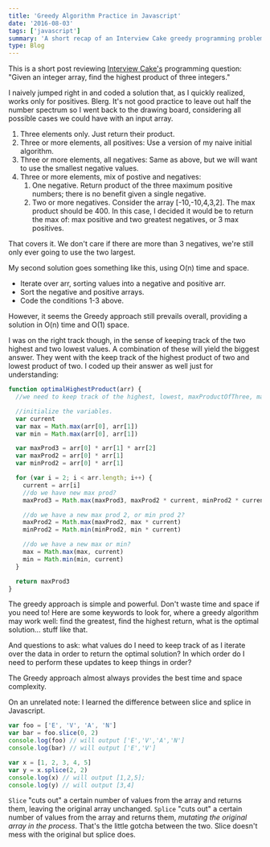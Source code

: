 ```yaml
---
title: 'Greedy Algorithm Practice in Javascript'
date: '2016-08-03'
tags: ['javascript']
summary: 'A short recap of an Interview Cake greedy programming problem.'
type: Blog
---
```


This is a short post reviewing [Interview Cake's](https://www.interviewcake.com) programming question: "Given an integer array, find the highest product of three integers."

I naively jumped right in and coded a solution that, as I quickly realized, works only for positives. Blerg. It's not good practice to leave out half the number spectrum so I went back to the drawing board, considering all possible cases we could have with an input array.

1. Three elements only. Just return their product.
2. Three or more elements, all positives: Use a version of my naive initial algorithm.
3. Three or more elements, all negatives: Same as above, but we will want to use the smallest negative values.
4. Three or more elements, mix of postive and negatives:
   1. One negative. Return product of the three maximum positive numbers; there is no benefit given a single negative.
   2. Two or more negatives. Consider the array [-10,-10,4,3,2]. The max product should be 400. In this case, I decided it would be to return the max of: max positive and two greatest negatives, or 3 max positives.

That covers it. We don't care if there are more than 3 negatives, we're still only ever going to use the two largest.

My second solution goes something like this, using O(n) time and space.

- Iterate over arr, sorting values into a negative and positive arr.
- Sort the negative and positive arrays.
- Code the conditions 1-3 above.

However, it seems the Greedy approach still prevails overall, providing a solution in O(n) time and O(1) space.

I was on the right track though, in the sense of keeping track of the two highest and two lowest values. A combination of these will yield the biggest answer. They went with the keep track of the highest product of two and lowest product of two. I coded up their answer as well just for understanding:

```javascript
function optimalHighestProduct(arr) {
  //we need to keep track of the highest, lowest, maxProductOfThree, maxProd2, minProd2.

  //initialize the variables.
  var current
  var max = Math.max(arr[0], arr[1])
  var min = Math.max(arr[0], arr[1])

  var maxProd3 = arr[0] * arr[1] * arr[2]
  var maxProd2 = arr[0] * arr[1]
  var minProd2 = arr[0] * arr[1]

  for (var i = 2; i < arr.length; i++) {
    current = arr[i]
    //do we have new max prod?
    maxProd3 = Math.max(maxProd3, maxProd2 * current, minProd2 * current)

    //do we have a new max prod 2, or min prod 2?
    maxProd2 = Math.max(maxProd2, max * current)
    minProd2 = Math.min(minProd2, min * current)

    //do we have a new max or min?
    max = Math.max(max, current)
    min = Math.min(min, current)
  }

  return maxProd3
}
```

The greedy approach is simple and powerful. Don't waste time and space if you need to! Here are some keywords to look for, where a greedy algorithm may work well: find the greatest, find the highest return, what is the optimal solution... stuff like that.

And questions to ask: what values do I need to keep track of as I iterate over the data in order to return the optimal solution? In which order do I need to perform these updates to keep things in order?

The Greedy approach almost always provides the best time and space complexity.

On an unrelated note: I learned the difference between slice and splice in Javascript.

```javascript
var foo = ['E', 'V', 'A', 'N']
var bar = foo.slice(0, 2)
console.log(foo) // will output ['E','V','A','N']
console.log(bar) // will output ['E','V']

var x = [1, 2, 3, 4, 5]
var y = x.splice(2, 2)
console.log(x) // will output [1,2,5];
console.log(y) // will output [3,4]
```

`Slice` "cuts out" a certain number of values from the array and returns them, leaving the original array unchanged. `Splice` "cuts out" a certain number of values from the array and returns them, _mutating the original array in the process_. That's the little gotcha between the two. Slice doesn't mess with the original but splice does.
